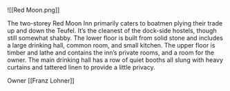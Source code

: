 ![[Red Moon.png]]

The two-storey Red Moon Inn primarily caters to boatmen plying their trade up and down the Teufel. It’s the cleanest of the dock-side hostels, though still somewhat shabby. The lower floor is built from solid stone and includes a large drinking hall, common room, and small kitchen. The upper floor is timber and lathe and contains the inn’s private rooms, and a room for the owner. The main drinking hall has a row of quiet booths all slung with heavy curtains and tattered linen to provide a little privacy.

Owner [[Franz Lohner]]